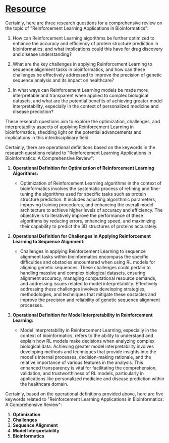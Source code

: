 # [Resource](https://drshahizan.gitbook.io/slr/introduction/how-to-do-slr)

Certainly, here are three research questions for a comprehensive review on the topic of "Reinforcement Learning Applications in Bioinformatics":

1. How can Reinforcement Learning algorithms be further optimized to enhance the accuracy and efficiency of protein structure prediction in bioinformatics, and what implications could this have for drug discovery and disease understanding?

2. What are the key challenges in applying Reinforcement Learning to sequence alignment tasks in bioinformatics, and how can these challenges be effectively addressed to improve the precision of genetic sequence analysis and its impact on healthcare?

3. In what ways can Reinforcement Learning models be made more interpretable and transparent when applied to complex biological datasets, and what are the potential benefits of achieving greater model interpretability, especially in the context of personalized medicine and disease prediction?

These research questions aim to explore the optimization, challenges, and interpretability aspects of applying Reinforcement Learning in bioinformatics, shedding light on the potential advancements and implications in this interdisciplinary field.


Certainly, there are operational definitions based on the keywords in the research questions related to "Reinforcement Learning Applications in Bioinformatics: A Comprehensive Review":

1. **Operational Definition for Optimization of Reinforcement Learning Algorithms:**
   - Optimization of Reinforcement Learning algorithms in the context of bioinformatics involves the systematic process of refining and fine-tuning the algorithms used for specific tasks such as protein structure prediction. It includes adjusting algorithmic parameters, improving training procedures, and enhancing the overall model architecture to achieve higher levels of accuracy and efficiency. The objective is to iteratively improve the performance of these algorithms by reducing errors, enhancing speed, and maximizing their capability to predict the 3D structures of proteins accurately. 

2. **Operational Definition for Challenges in Applying Reinforcement Learning to Sequence Alignment:**
   - Challenges in applying Reinforcement Learning to sequence alignment tasks within bioinformatics encompass the specific difficulties and obstacles encountered when using RL models for aligning genetic sequences. These challenges could pertain to handling massive and complex biological datasets, ensuring alignment accuracy, managing computational resource demands, and addressing issues related to model interpretability. Effectively addressing these challenges involves developing strategies, methodologies, and techniques that mitigate these obstacles and improve the precision and reliability of genetic sequence alignment processes.

3. **Operational Definition for Model Interpretability in Reinforcement Learning:**
   - Model interpretability in Reinforcement Learning, especially in the context of bioinformatics, refers to the ability to understand and explain how RL models make decisions when analyzing complex biological data. Achieving greater model interpretability involves developing methods and techniques that provide insights into the model's internal processes, decision-making rationale, and the relative importance of various features in the analysis. This enhanced transparency is vital for facilitating the comprehension, validation, and trustworthiness of RL models, particularly in applications like personalized medicine and disease prediction within the healthcare domain.


Certainly, based on the operational definitions provided above, here are five keywords related to "Reinforcement Learning Applications in Bioinformatics: A Comprehensive Review":

1. **Optimization**
2. **Challenges**
3. **Sequence Alignment**
4. **Model Interpretability**
5. **Bioinformatics**



